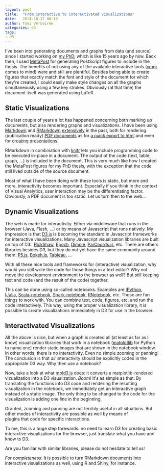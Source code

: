 ```yaml
---
layout: post
title:  "From interactive to interactivated visualizations"
date:   2014-10-17 08:10
author: Toni Verbeiren
categories: d3
tags:
- d3
---
```

I've been into generating documents and graphs from data (and source) since I started working on [my PhD](http://itf.fys.kuleuven.be/_binary/publications/phd_stat/2003_toni_verbeiren.pdf), which is like 15 years ago by now. Back then, I used [MetaPost](http://en.wikipedia.org/wiki/MetaPost) for generating PostScript figures to include in the thesis. The benefits of not using any of the available interactive tools ([xmgr](http://en.wikipedia.org/wiki/Grace_(plotting_tool)) comes to mind) were and still are plentiful. Besides being able to create figures that exactly match the font and style of the document for which they're created, I could easily make style changes on all the graphs simultaneously using a few key strokes. Obviously (at that time) the document itself was generated using LaTeX.

## Static Visualizations
The last couple of years a lot has happened concerning both marking up documents, but also rendering graphs and visualizations. I have been using [Markdown](http://daringfireball.net/projects/markdown/) and [RMarkdown](http://rmarkdown.rstudio.com/) [extensively](http://www.data-intuitive.com/2014/09/writing-workflow-and-reproducible-data-analysis/) in the past, both for rendering (publication ready) [PDF documents](http://www.data-intuitive.com/2013/10/activity-monitoring-from-smartphone-sensor-data-in-a-new-layout/) as for [a quick export to html](http://tverbeiren.github.io/ReproducibleDataAnalysis/RR.html) and even for [creating presentations](http://tverbeiren.github.io/BigDataBe-Spark/#/).

RMarkdown in combination with [knitr](http://yihui.name/knitr/) lets you include programming code to be executed in-place in a document. The output of the code (text, table, graph, ...) is included in the document. This is very much like how I created the MetaPost figures for my PhD thesis, with the exception that the code still lived outside of the source document.

Most of what I have been doing with these tools is static, but more and more, interactivity becomes important. Especially if you think in the context of Visual Analytics, user interaction may be the differentiating factor. Obviously, a PDF document is too static. Let us turn then to the web...

## Dynamic Visualizations
The web is made for interactivity. Either via middleware that runs in the browser (Java, Flash, ...) or by means of Javascript that runs natively. My impression is that [D3.js](http://d3js.org/) is becoming the standard in Javascript frameworks for interactive visualizations. Many Javascript visualization libraries are built on top of D3:  [RickShaw](http://code.shutterstock.com/rickshaw/), [Epoch](http://fastly.github.io/epoch/), [Dimple](http://dimplejs.org/), [ParCoords.js](http://syntagmatic.github.io/parallel-coordinates/), etc. There are others libraries besides D3, but they do not yet have the same community around them: [P5.js](http://p5js.org/), [Bokeh.js](https://github.com/ContinuumIO/bokehjs), [Tableau](http://www.tableausoftware.com/new-features/javascript-api), ...

With all these nice tools and frameworks for (interactive) visualization, why would you still write the code for those things in a text editor? Why not move the development environment to the browser as well? But still keeping text and code (and the result of the code) together.

This can be done using so-called notebooks. Examples are [IPython](http://ipython.org/notebook.html), [IJulia](https://github.com/JuliaLang/IJulia.jl), [Scala-notebook](https://github.com/Bridgewater/scala-notebook), [Spark-notebook](https://github.com/andypetrella/spark-notebook), [RNotebook](https://github.com/ramnathv/rNotebook), etc. Those are fun things to work with. You can combine text, code, figures, etc. and run the code interactively. This way, using the proper visualization library, it is possible to create visualizations immediately in D3 for use in the browser.

## Interactivated Visualizations
All the above is nice, but when a graph is created all (at least as far as I know) visualization libraries that work in a notebook ([matplotlib](http://matplotlib.org/) for Python to name one) render static images that are shown in the notebook window. In other words, there is no interactivity. Even no simple zooming or panning! The conclusion is that *all* interactivity should be explicitly coded in the appropriate D3 way. Why then use a notebook?

Now, take a look at what [mpld3.js](http://mpld3.github.io/) does: it converts a matplotlib-rendered vizualization into a D3 visualization. *Boom!* It's as simple as that. By translating the functions into D3 code and rendering the resulting visualization in the notebook, we immediately get an interactive graph instead of a static image. The only thing to be changed to the code for the visualization is adding one line in the beginning.

Granted, zooming and panning are not terribly useful in all situations. But other modes of interactivity are possible as well by means of plugins that code for specific interactions.

To me, this is a huge step forewards: no need to learn D3 for creating basic interactive visualizations for the browser, just translate what you have and know to D3.

Are you familiar with similar libraries, please do not hesitate to tell us!

*For completeness*: It is possible to turn RMarkdown documents into interactive visualizations as well, using R and Shiny, for instance.  
